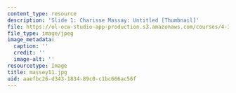 ```yaml
---
content_type: resource
description: 'Slide 1: Charisse Massay: Untitled [Thumbnail]'
file: https://ol-ocw-studio-app-production.s3.amazonaws.com/courses/4-341-introduction-to-photography-fall-2002/aaefbc26d343183489c0c1bc666ac56f_massey11.jpg
file_type: image/jpeg
image_metadata:
  caption: ''
  credit: ''
  image-alt: ''
resourcetype: Image
title: massey11.jpg
uid: aaefbc26-d343-1834-89c0-c1bc666ac56f
---
```

